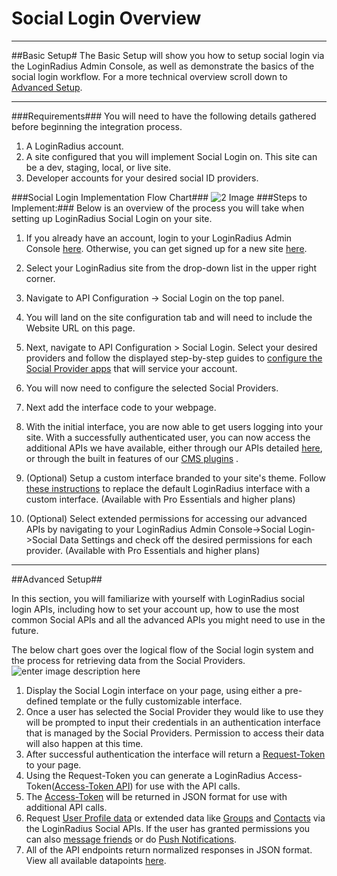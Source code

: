 Social Login Overview
===
---

##Basic Setup#
The Basic Setup will show you how to setup social login via the LoginRadius Admin Console, as well as demonstrate the basics of the social login workflow. For a more technical overview scroll down to [Advanced Setup](#advancedsetup4).
___
###Requirements###
You will need to have the following details gathered before beginning the integration process.

1. A LoginRadius account.
2. A site configured that you will implement Social Login on. This site can be a dev, staging, local, or live site.
3. Developer accounts for your desired social ID providers.


###Social Login Implementation Flow Chart###
   ![2 Image](https://files.readme.io/9650681-Setup-and-Configuration-of-a-LoginRadius-Account.png "2 image")
###Steps to Implement:###
Below is an overview of the process you will take when setting up LoginRadius Social Login on your site.

1. If you already have an account, login to your LoginRadius Admin Console [here](https://secure.loginradius.com/account). Otherwise,​ you can get signed up for a new site  [here](https://www.loginradius.com/pricing).
2. Select your LoginRadius site from the drop-down list in the upper right corner.

3. Navigate to API Configuration -> Social Login on the top panel.

4. You will land on the site configuration tab and will need to include the Website URL on this page.

5. Next, navigate to API Configuration > Social Login. Select your desired providers and follow the displayed step-by-step guides to [configure the Social Provider apps](/api/v2/admin-console/social-provider/configure-social-apps) that will service your account.

6. You will now need to configure the selected Social Providers.

7. Next add the interface code to your webpage.

8. With the initial interface, you are now able to get users logging into your site. With a successfully authenticated user, you can now access the additional APIs we have available, either through our APIs detailed [here](http://apidocs.loginradius.com/), or through the built in features of our [CMS plugins](/api/v1/cms-turn-key-plugins/cmsplugins/general-cms-integrations) .

9. (Optional) Setup a custom interface branded to your site's theme. Follow [these instructions](http://support.loginradius.com/hc/en-us/articles/203357307-How-do-I-setup-a-fully-customizable-interface-) to replace the default LoginRadius interface with a custom interface. (Available with Pro Essentials and higher plans)

10. (Optional) Select extended permissions for accessing our advanced APIs by navigating to your LoginRadius Admin Console->Social Login->Social Data Settings and check off the desired permissions for each provider. (Available with Pro Essentials and higher plans)



___

##Advanced Setup##



In this section, you will familiarize with yourself with LoginRadius social login APIs, including how to set your account up, how to use the most common Social APIs and all the advanced APIs you might need to use in the future.

The below chart goes over the logical flow of the Social login system and the process for retrieving data from the Social Providers.
![enter image description here](https://apidocs.lrcontent.com/images/Social-Sequence_1715958ac099c6683e7.20175363.png "")



1. Display the Social Login interface on your page, using either a pre-defined template or the fully customizable interface.
2. Once a user has selected the Social Provider they would like to use they will be prompted to input their credentials in an authentication interface that is managed by the Social Providers. Permission to access their data will also happen at this time.
3. After successful authentication the interface will return a [Request-Token](http://support.loginradius.com/hc/en-us/articles/203885385-About-LoginRadius-Tokens) to your page.
4. Using the Request-Token you can generate a LoginRadius Access-Token([Access-Token API](/api/v1/social-login/access-token)) for use with the API calls.
5. The [Access-Token](http://support.loginradius.com/hc/en-us/articles/203885385-About-LoginRadius-Tokens) will be returned in JSON format for use with additional API calls.
6. Request [User Profile data](/api/v1/social-login/user-profile) or extended data like [Groups](/api/v1/social-login/group) and [Contacts](/api/v1/social-login/contact) via the LoginRadius Social APIs. If the user has granted permissions you can also [message friends](/api/v1/social-login/post-message-api) or do [Push Notifications](/api/v1/social-login/post-status-posting).
7. All of the API endpoints return normalized responses in JSON format. View all available datapoints [here](https://www.loginradius.com/datapoints/).
